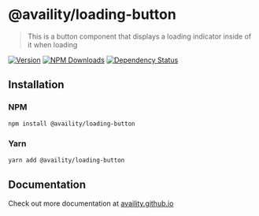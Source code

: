 # @availity/loading-button

> This is a button component that displays a loading indicator inside of it when loading

[![Version](https://img.shields.io/npm/v/@availity/loading-button.svg?style=for-the-badge)](https://www.npmjs.com/package/@availity/loading-button)
[![NPM Downloads](https://img.shields.io/npm/dt/@availity/loading-button.svg?style=for-the-badge)](https://www.npmjs.com/package/@availity/loading-button)
[![Dependency Status](https://img.shields.io/librariesio/release/npm/@availity/loading-button?style=for-the-badge)](https://github.com/Availity/availity-react/blob/master/packages/loading-button/package.json)

## Installation

### NPM

```bash
npm install @availity/loading-button
```

### Yarn

```bash
yarn add @availity/loading-button
```

## Documentation

Check out more documentation at [availity.github.io](https://availity.github.io/availity-react/components/loading-button)
